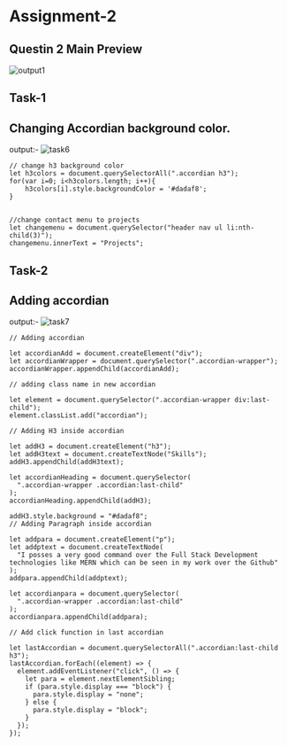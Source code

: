 # Assignment-2
## Questin 2 Main Preview
![output1](https://user-images.githubusercontent.com/119742317/216397014-b12508e0-a6e7-46a8-ba2f-3d521631f905.png)


## Task-1
## Changing Accordian background color.

output:-
![task6](https://user-images.githubusercontent.com/119742317/216393876-ff7edbe0-5fda-4940-a942-be3f224cf933.png)
```
// change h3 background color
let h3colors = document.querySelectorAll(".accordian h3");
for(var i=0; i<h3colors.length; i++){
    h3colors[i].style.backgroundColor = '#dadaf8';
}


//change contact menu to projects
let changemenu = document.querySelector("header nav ul li:nth-child(3)");
changemenu.innerText = "Projects";
```
## Task-2
## Adding accordian
output:-
![task7](https://user-images.githubusercontent.com/119742317/216396287-985ac529-00a2-4c44-bfb8-1d3815f6045c.png)

```
// Adding accordian

let accordianAdd = document.createElement("div");
let accordianWrapper = document.querySelector(".accordian-wrapper");
accordianWrapper.appendChild(accordianAdd);

// adding class name in new accordian

let element = document.querySelector(".accordian-wrapper div:last-child");
element.classList.add("accordian");

// Adding H3 inside accordian

let addH3 = document.createElement("h3");
let addH3text = document.createTextNode("Skills");
addH3.appendChild(addH3text);

let accordianHeading = document.querySelector(
  ".accordian-wrapper .accordian:last-child"
);
accordianHeading.appendChild(addH3);

addH3.style.background = "#dadaf8";
// Adding Paragraph inside accordian

let addpara = document.createElement("p");
let addptext = document.createTextNode(
  "I posses a very good command over the Full Stack Development technologies like MERN which can be seen in my work over the Github"
);
addpara.appendChild(addptext);

let accordianpara = document.querySelector(
  ".accordian-wrapper .accordian:last-child"
);
accordianpara.appendChild(addpara);

// Add click function in last accordian

let lastAccordian = document.querySelectorAll(".accordian:last-child h3");
lastAccordian.forEach((element) => {
  element.addEventListener("click", () => {
    let para = element.nextElementSibling;
    if (para.style.display === "block") {
      para.style.display = "none";
    } else {
      para.style.display = "block";
    }
  });
});
```
